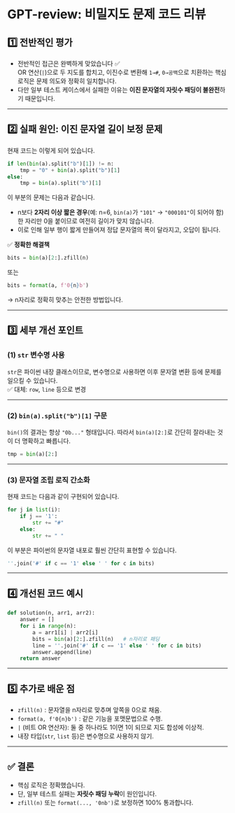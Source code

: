 # GPT-review: 비밀지도 문제 코드 리뷰

## 1️⃣ 전반적인 평가
- 전반적인 접근은 완벽하게 맞았습니다 ✅  
  OR 연산(`|`)으로 두 지도를 합치고, 이진수로 변환해 `1→#`, `0→공백`으로 치환하는 핵심 로직은 문제 의도와 정확히 일치합니다.  
- 다만 일부 테스트 케이스에서 실패한 이유는 **이진 문자열의 자릿수 패딩이 불완전**하기 때문입니다.

---

## 2️⃣ 실패 원인: 이진 문자열 길이 보정 문제
현재 코드는 이렇게 되어 있습니다.
```python
if len(bin(a).split("b")[1]) != n:
    tmp = "0" + bin(a).split("b")[1]
else:
    tmp = bin(a).split("b")[1]
```
이 부분의 문제는 다음과 같습니다.
- n보다 **2자리 이상 짧은 경우**(예: n=6, `bin(a)`가 `"101"` → `"000101"`이 되어야 함) 한 자리만 0을 붙이므로 여전히 길이가 맞지 않습니다.
- 이로 인해 일부 행이 짧게 만들어져 정답 문자열의 폭이 달라지고, 오답이 됩니다.

✅ **정확한 해결책**
```python
bits = bin(a)[2:].zfill(n)
```
또는
```python
bits = format(a, f'0{n}b')
```
→ n자리로 정확히 맞추는 안전한 방법입니다.

---

## 3️⃣ 세부 개선 포인트

### (1) `str` 변수명 사용
`str`은 파이썬 내장 클래스이므로, 변수명으로 사용하면 이후 문자열 변환 등에 문제를 일으킬 수 있습니다.  
✅ 대체: `row`, `line` 등으로 변경

---

### (2) `bin(a).split("b")[1]` 구문
`bin()`의 결과는 항상 `"0b..."` 형태입니다. 따라서 `bin(a)[2:]`로 간단히 잘라내는 것이 더 명확하고 빠릅니다.

```python
tmp = bin(a)[2:]
```

---

### (3) 문자열 조립 로직 간소화
현재 코드는 다음과 같이 구현되어 있습니다.
```python
for j in list(i):
    if j == '1':
        str += "#"
    else:
        str += " "
```
이 부분은 파이썬의 문자열 내포로 훨씬 간단히 표현할 수 있습니다.

```python
''.join('#' if c == '1' else ' ' for c in bits)
```

---

## 4️⃣ 개선된 코드 예시
```python
def solution(n, arr1, arr2):
    answer = []
    for i in range(n):
        a = arr1[i] | arr2[i]
        bits = bin(a)[2:].zfill(n)   # n자리로 패딩
        line = ''.join('#' if c == '1' else ' ' for c in bits)
        answer.append(line)
    return answer
```

---

## 5️⃣ 추가로 배운 점
- `zfill(n)` : 문자열을 n자리로 맞추며 앞쪽을 0으로 채움.  
- `format(a, f'0{n}b')` : 같은 기능을 포맷문법으로 수행.  
- `|` (비트 OR 연산자): 둘 중 하나라도 1이면 1이 되므로 지도 합성에 이상적.  
- 내장 타입(`str`, `list` 등)은 변수명으로 사용하지 않기.

---

## ✅ 결론
- 핵심 로직은 정확했습니다.  
- 단, 일부 테스트 실패는 **자릿수 패딩 누락**이 원인입니다.  
- `zfill(n)` 또는 `format(..., '0nb')`로 보정하면 100% 통과합니다.
